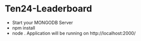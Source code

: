 # Ten24-Leaderboard

- Start your MONGODB Server
- npm install
- node .
Application will be running on http://localhost:2000/

